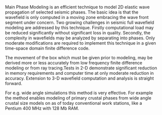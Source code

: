 Main Phase Modeling is an efficient technique to model 2D elastic wave propagation of selected seismic phases.
The basic idea is that the wavefield is only computed in a moving zone embracing the wave front segment under concern. Two growing challenges in seismic full wavefield modeling are addressed by this technique. Firstly computational load may be reduced significantly without significant loss in quality. Secondly, the complexity in wavefields may be analyzed by separating into phases. Only moderate modifications are required to implement this technique in a given time-space domain finite difference code.

The movement of the box which must be given prior to modeling, may be derived more or less accurately from low frequency finite difference modeling or from ray tracing.Tests in 2-D demonstrate significant reduction in memory requirements and computer time at only moderate reduction in accuracy. Extension to 3-D wavefield computation and analysis is straight forward.

For e.g. wide angle simulations this method is very effective. For example the method enables modeling of primary crustal phases from wide angle crustal size models on as of today conventional work stations, like a Pentium 400 MHz with 128 Mb RAM.